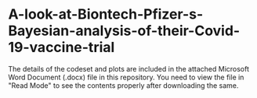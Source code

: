 # A-look-at-Biontech-Pfizer-s-Bayesian-analysis-of-their-Covid-19-vaccine-trial

The details of the codeset and plots are included in the attached Microsoft Word Document (.docx) file in this repository. 
You need to view the file in "Read Mode" to see the contents properly after downloading the same.

